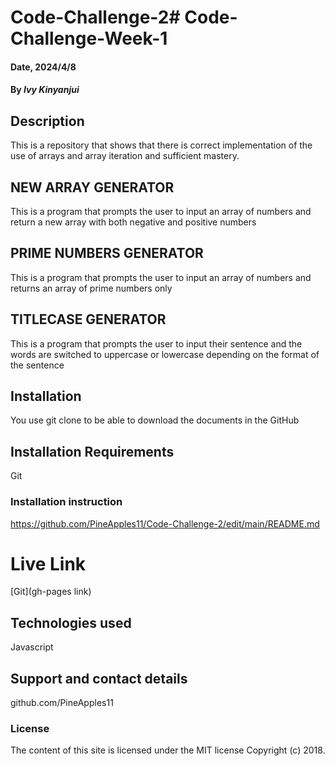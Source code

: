 # Code-Challenge-2# Code-Challenge-Week-1

#### Date, 2024/4/8

#### By *Ivy Kinyanjui*

## Description
This is a repository that shows that there is correct implementation of the use of arrays and array iteration and sufficient mastery.


## NEW ARRAY GENERATOR
This is a program that prompts the user to input an array of numbers and return a new array with both negative and positive numbers

## PRIME NUMBERS GENERATOR
This is a program that prompts the user to input an array of numbers and returns an array of prime numbers only


## TITLECASE GENERATOR
This is a program that prompts the user to input their sentence and the words are switched to uppercase or lowercase depending on the format of the sentence

## Installation
You use git clone to be able to download the documents in the GitHub

## Installation Requirements
Git

### Installation instruction
https://github.com/PineApples11/Code-Challenge-2/edit/main/README.md

# Live Link
[Git](gh-pages link)

## Technologies used
Javascript

## Support and contact details
github.com/PineApples11

### License
The content of this site is licensed under the MIT license
Copyright (c) 2018.
